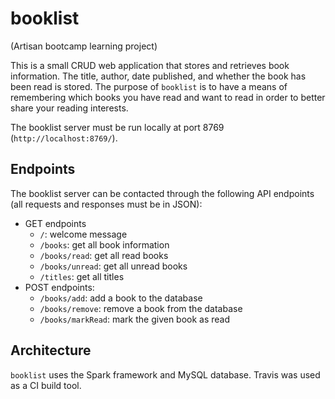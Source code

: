# booklist

(Artisan bootcamp learning project)

This is a small CRUD web application that stores and retrieves book information. The title, author, date published, and whether the book has been read is stored. The purpose of `booklist` is to have a means of remembering which books you have read and want to read in order to better share your reading interests.

The booklist server must be run locally at port 8769 (`http://localhost:8769/`). 

## Endpoints

The booklist server can be contacted through the following API endpoints (all requests and responses must be in JSON):

- GET endpoints
  - `/`: welcome message 
  - `/books`: get all book information
  - `/books/read`: get all read books
  - `/books/unread`: get all unread books
  - `/titles`: get all titles 
- POST endpoints:
  - `/books/add`: add a book to the database
  - `/books/remove`: remove a book from the database
  - `/books/markRead`: mark the given book as read
  
## Architecture

`booklist` uses the Spark framework and MySQL database. Travis was used as a CI build tool.
  
